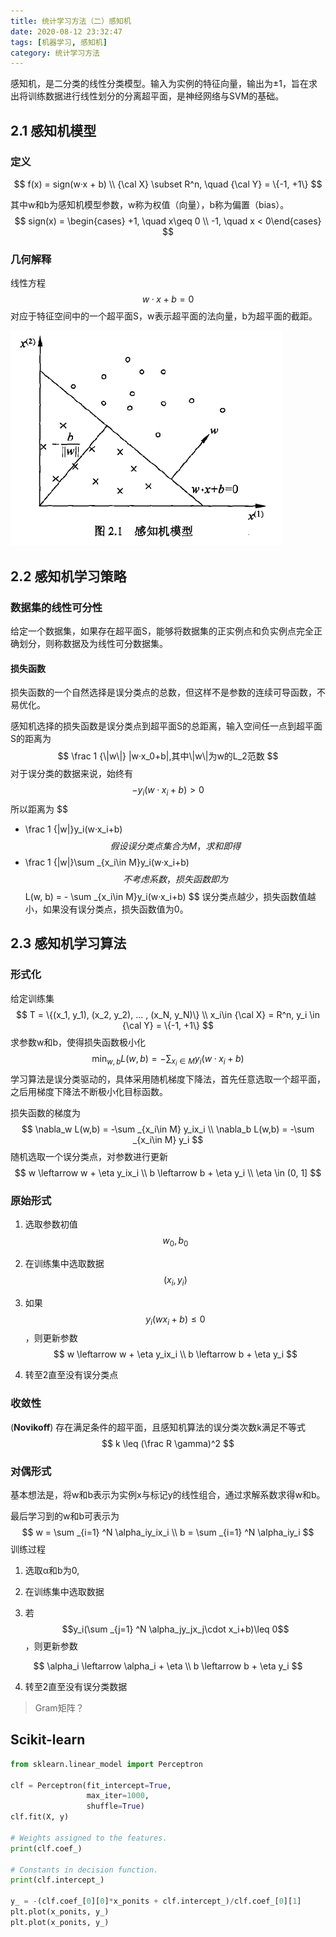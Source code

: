 ```yaml
---
title: 统计学习方法（二）感知机
date: 2020-08-12 23:32:47
tags: [机器学习, 感知机]
category: 统计学习方法
---
```


感知机，是二分类的线性分类模型。输入为实例的特征向量，输出为±1，旨在求出将训练数据进行线性划分的分离超平面，是神经网络与SVM的基础。

<!--more-->

## 2.1 感知机模型

### 定义

$$
f(x) = sign(w·x + b) \\
{\cal X} \subset R^n, \quad {\cal Y} = \{-1, +1\}
$$

其中w和b为感知机模型参数，w称为权值（向量），b称为偏置（bias）。
$$
sign(x) = \begin{cases} +1, \quad x\geq 0 \\ -1, \quad x < 0\end{cases}
$$

### 几何解释

线性方程
$$
w·x + b = 0
$$
对应于特征空间中的一个超平面S，w表示超平面的法向量，b为超平面的截距。

![](统计学习方法（二）感知机/perc1.png)

## 2.2 感知机学习策略

### 数据集的线性可分性

给定一个数据集，如果存在超平面S，能够将数据集的正实例点和负实例点完全正确划分，则称数据及为线性可分数据集。

#### 损失函数

损失函数的一个自然选择是误分类点的总数，但这样不是参数的连续可导函数，不易优化。

感知机选择的损失函数是误分类点到超平面S的总距离，输入空间任一点到超平面S的距离为
$$
\frac 1 {\|w\|} |w·x_0+b|,其中\|w\|为w的L_2范数
$$
对于误分类的数据来说，始终有
$$
-y_i(w·x_i+b) > 0
$$
所以距离为
$$
- \frac 1 {\|w\|}y_i(w·x_i+b)
$$
假设误分类点集合为M，求和即得
$$
- \frac 1 {\|w\|}\sum _{x_i\in M}y_i(w·x_i+b)
$$
不考虑系数，损失函数即为
$$
L(w, b) = - \sum _{x_i\in M}y_i(w·x_i+b)
$$
误分类点越少，损失函数值越小，如果没有误分类点，损失函数值为0。

## 2.3 感知机学习算法

### 形式化

给定训练集
$$
T = \{(x_1, y_1), (x_2, y_2), ... , (x_N, y_N)\} \\
x_i\in {\cal X} = R^n, y_i \in {\cal Y} = \{-1, +1\}
$$
求参数w和b，使得损失函数极小化
$$
\min_{w,b} L(w,b) = - \sum _{x_i\in M}y_i(w·x_i+b)
$$
学习算法是误分类驱动的，具体采用随机梯度下降法，首先任意选取一个超平面，之后用梯度下降法不断极小化目标函数。

损失函数的梯度为
$$
\nabla_w L(w,b) = -\sum _{x_i\in M} y_ix_i \\
\nabla_b L(w,b) = -\sum _{x_i\in M} y_i
$$
随机选取一个误分类点，对参数进行更新
$$
w \leftarrow w + \eta y_ix_i \\
b \leftarrow b + \eta y_i \\
\eta \in (0, 1]
$$

### 原始形式

1. 选取参数初值$$w_0,b_0$$

2. 在训练集中选取数据$$(x_i, y_i)$$

3. 如果$$y_i(wx_i+b)\leq 0$$，则更新参数
   $$
   w \leftarrow w + \eta y_ix_i \\
   b \leftarrow b + \eta y_i
   $$

4. 转至2直至没有误分类点

### 收敛性

(**Novikoff**) 存在满足条件的超平面，且感知机算法的误分类次数k满足不等式
$$
k \leq (\frac R \gamma)^2
$$

### 对偶形式

基本想法是，将w和b表示为实例x与标记y的线性组合，通过求解系数求得w和b。

最后学习到的w和b可表示为
$$
w = \sum _{i=1} ^N \alpha_iy_ix_i \\
b = \sum _{i=1} ^N \alpha_iy_i
$$
训练过程

1. 选取α和b为0,

2. 在训练集中选取数据

3. 若$$y_i(\sum _{j=1} ^N \alpha_jy_jx_j\cdot x_i+b)\leq 0$$，则更新参数

$$
\alpha_i \leftarrow \alpha_i + \eta \\
b \leftarrow b + \eta y_i
$$

4. 转至2直至没有误分类数据

> Gram矩阵？

## Scikit-learn

```python
from sklearn.linear_model import Perceptron

clf = Perceptron(fit_intercept=True, 
                 max_iter=1000, 
                 shuffle=True)
clf.fit(X, y)

# Weights assigned to the features.
print(clf.coef_)

# Constants in decision function.
print(clf.intercept_)

y_ = -(clf.coef_[0][0]*x_ponits + clf.intercept_)/clf.coef_[0][1]
plt.plot(x_ponits, y_)
plt.plot(x_ponits, y_)
```

